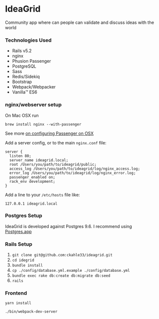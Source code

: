 # IdeaGrid

Community app where can people can validate and discuss ideas with the world

### Technologies Used
- Rails v5.2
- nginx
- Phusion Passenger
- PostgreSQL
- Sass
- Redis/Sidekiq
- Bootstrap
- Webpack/Webpacker
- Vanilla™ ES6


### nginx/webserver setup
On Mac OSX run

`brew install nginx --with-passenger`

See more 
[on configuring Passenger on OSX](https://www.phusionpassenger.com/library/install/nginx/install/oss/osx/)

Add a server config, or to the main `nginx.conf` file:

```
server {
  listen 80;
  server_name ideagrid.local;
  root /Users/you/path/to/ideagrid/public;
  access_log /Users/you/path/to/ideagrid/log/nginx_access.log;
  error_log /Users/you/path/to/ideagrid/log/nginx_error.log;
  passenger_enabled on;
  rack_env development;
}

```
Add a line to your `/etc/hosts` file like:

`127.0.0.1 ideagrid.local`


### Postgres Setup

IdeaGrid is developed against Postgres 9.6. I recommend using [Postgres.app](https://postgresapp.com/)


### Rails Setup

1. `git clone git@github.com:ckahle33/ideagrid.git`
2. `cd idegrid`
3. `bundle install`
4. `cp ./config/database.yml.example ./config/database.yml`
5. `bundle exec rake db:create db:migrate db:seed`
6. `rails `


### Frontend
`yarn install`

`./bin/webpack-dev-server`